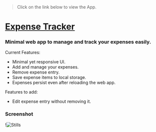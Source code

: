 > Click on the link below to view the App.

# [Expense Tracker]()
### Minimal web app to manage and track your expenses easily.

Current Features:
* Minimal yet responsive UI.
* Add and manage your expenses.
* Remove expense entry.
* Save expense items to local storage.
* Expenses persist even after reloading the web app.

Features to add:
* Edit expense entry without removing it.

### Screenshot
!![Stills](https://imgur.com/a/oryQ58j)